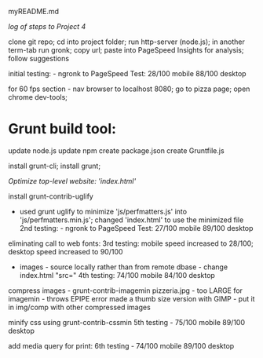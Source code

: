 myREADME.md

*log of steps to Project 4*

clone git repo; cd into project folder; run http-server (node.js); in another term-tab run gronk; copy url; paste into PageSpeed Insights for analysis; follow suggestions

initial testing: - ngronk to PageSpeed Test: 28/100 mobile 88/100 desktop

for 60 fps section - nav browser to localhost 8080; go to pizza page; open chrome dev-tools;

Grunt build tool:
================
update node.js
update npm
create package.json
create Gruntfile.js



install grunt-cli; install grunt;


*Optimize top-level website: 'index.html'*

install grunt-contrib-uglify

- used grunt uglify to minimize 'js/perfmatters.js' into 'js/perfmatters.min.js'; changed 'index.html' to use the minimized file
2nd testing: - ngronk to PageSpeed Test: 27/100 mobile 89/100 desktop

eliminating call to web fonts:
3rd testing:    mobile speed increased to 28/100; desktop speed increased to 90/100

- images - source locally rather than from remote dbase - change index.html "src="
4th testing: 74/100 mobile 84/100 desktop

compress images - grunt-contrib-imagemin
 pizzeria.jpg - too LARGE for imagemin - throws EPIPE error
   made a thumb size version with GIMP - put it in img/comp with other compressed images

minify css using grunt-contrib-cssmin
5th testing - 75/100 mobile 89/100 desktop

add media query for print:
6th testing - 74/100 mobile 89/100 desktop
